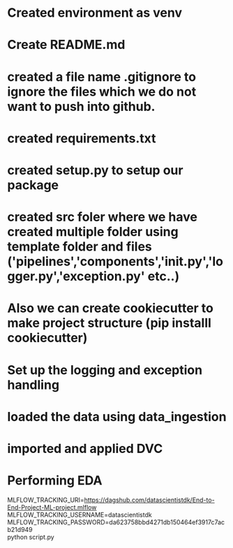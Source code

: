 # Created environment as venv
# Create README.md
# created a file name .gitignore to ignore the files which we do not want to push into github.
# created requirements.txt
# created setup.py to setup our package
# created src foler where we have created multiple folder using template folder and files ('pipelines','components','__init__.py','logger.py','exception.py' etc..)
# Also we can create cookiecutter to make project structure (pip installl cookiecutter)
# Set up the logging and exception handling
# loaded the data using data_ingestion 
# imported and applied DVC
# Performing EDA

MLFLOW_TRACKING_URI=https://dagshub.com/datascientistdk/End-to-End-Project-ML-project.mlflow \
MLFLOW_TRACKING_USERNAME=datascientistdk \
MLFLOW_TRACKING_PASSWORD=da623758bbd4271db150464ef3917c7acb21d949  \
python script.py